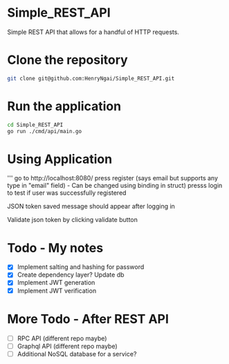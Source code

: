 # Simple_REST_API
Simple REST API that allows for a handful of HTTP requests.


# Clone the repository
```bash
git clone git@github.com:HenryNgai/Simple_REST_API.git
```

# Run the application
```bash
cd Simple_REST_API
go run ./cmd/api/main.go
```

# Using Application
'''
go to http://localhost:8080/
press register (says email but supports any type in "email" field) - Can be changed using binding in struct)
presss login to test if user was successfully registered 

JSON token saved message should appear after logging in

Validate json token by clicking validate button

# Todo - My notes
- [x] Implement salting and hashing for password
- [x] Create dependency layer? Update db
- [x] Implement JWT generation
- [x] Implement JWT verification

# More Todo - After REST API
- [ ] RPC API (different repo maybe)
- [ ] Graphql API (different repo maybe)
- [ ] Additional NoSQL database for a service?
